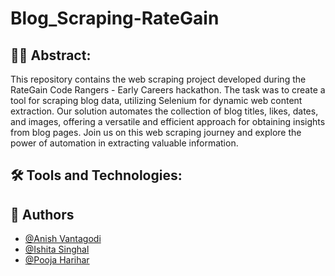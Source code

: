 # Blog_Scraping-RateGain

## 👩‍💻 Abstract:
This repository contains the web scraping project developed during the RateGain Code Rangers - Early Careers hackathon. The task was to create a tool for scraping blog data, utilizing Selenium for dynamic web content extraction. Our solution automates the collection of blog titles, likes, dates, and images, offering a versatile and efficient approach for obtaining insights from blog pages. Join us on this web scraping journey and explore the power of automation in extracting valuable information.

## 🛠 Tools and Technologies:


## 🚀 Authors

- [@Anish Vantagodi](https://www.github.com/anish2105)
- [@Ishita Singhal](https://www.github.com/ishita-singhal)
- [@Pooja Harihar](https://www.github.com/poojaharihar03)
